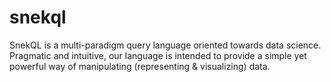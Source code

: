 # snekql
SnekQL is a multi-paradigm query language oriented towards data science. Pragmatic and intuitive, our language is intended to provide a simple yet powerful way of manipulating (representing &amp; visualizing) data.
